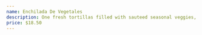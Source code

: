 ```yaml
---
name: Enchilada De Vegetales
description: One fresh tortillas filled with sauteed seasonal veggies, guacamole, topped with verde sauce and salsa fresca, served with rice and choice of beans.
price: $18.50
---
```

